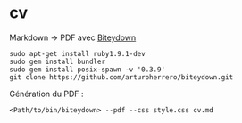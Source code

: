 # cv

Markdown -> PDF avec [Biteydown](https://github.com/arturoherrero/biteydown)

    sudo apt-get install ruby1.9.1-dev
    sudo gem install bundler
    sudo gem install posix-spawn -v '0.3.9'
    git clone https://github.com/arturoherrero/biteydown.git


Génération du PDF : 

    <Path/to/bin/biteydown> --pdf --css style.css cv.md

